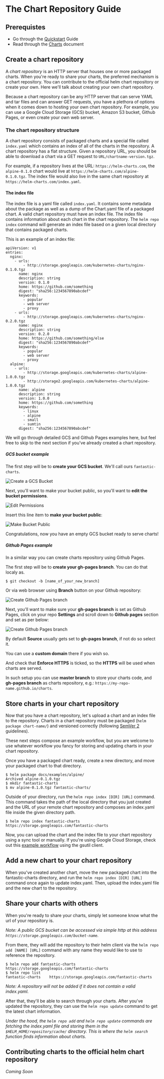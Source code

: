 # The Chart Repository Guide

## Prerequistes
* Go through the [Quickstart](quickstart.md) Guide
* Read through the [Charts](charts.md) document

## Create a chart repository
A _chart repository_ is an HTTP server that houses one or more packaged charts. When you're ready to share your charts, the preferred mechanism is a chart repository. You can contribute to the official helm chart repository or create your own. Here we'll talk about creating your own chart repository.

Because a chart repository can be any HTTP server that can serve YAML and tar files and can answer GET requests, you have a plethora of options when it comes down to hosting your own chart repository. For example, you can use a Google Cloud Storage (GCS) bucket, Amazon S3 bucket, Github Pages, or even create your own web server.

### The chart repository structure
A chart repository consists of packaged charts and a special file called `index.yaml` which contains an index of all of the charts in the repository. A chart repository has a flat structure. Given a repository URL, you should be able to download a chart via a GET request to `URL/chartname-version.tgz`.

For example, if a repository lives at the URL: `https://helm-charts.com`, the `alpine-0.1.0` chart would live at `https://helm-charts.com/alpine-0.1.0.tgz`. The index file would also live in the same chart repository at `https://helm-charts.com/index.yaml`.

#### The index file
The index file is a yaml file called `index.yaml`. It contains some metadata about the package as well as a dump of the Chart.yaml file of a packaged chart. A valid chart repository must have an index file. The index file contains information about each chart in the chart repository. The `helm repo index` command will generate an index file based on a given local directory that contains packaged charts.

This is an example of an index file:
```
apiVersion: v1
entries:
  nginx:
    - urls:
        - http://storage.googleapis.com/kubernetes-charts/nginx-0.1.0.tgz
      name: nginx
      description: string
      version: 0.1.0
      home: https://github.com/something
      digest: "sha256:1234567890abcdef"
      keywords:
        - popular
        - web server
        - proxy
    - urls:
        - http://storage.googleapis.com/kubernetes-charts/nginx-0.2.0.tgz
      name: nginx
      description: string
      version: 0.2.0
      home: https://github.com/something/else
      digest: "sha256:1234567890abcdef"
      keywords:
        - popular
        - web server
        - proxy
  alpine:
    - urls:
        - http://storage.googleapis.com/kubernetes-charts/alpine-1.0.0.tgz
        - http://storage2.googleapis.com/kubernetes-charts/alpine-1.0.0.tgz
      name: alpine
      description: string
      version: 1.0.0
      home: https://github.com/something
      keywords:
        - linux
        - alpine
        - small
        - sumtin
      digest: "sha256:1234567890abcdef"
```

We will go through detailed GCS and Github Pages examples here, but feel free to skip to the next section if you've already created a chart repository.

##### GCS bucket example

The first step will be to **create your GCS bucket**. We'll call ours `fantastic-charts`.

![Create a GCS Bucket](images/create-a-bucket.png)

Next, you'll want to make your bucket public, so you'll want to **edit the bucket permissions**.

![Edit Permissions](images/edit-permissions.png)

Insert this line item to **make your bucket public**:

![Make Bucket Public](images/make-bucket-public.png)

Congratulations, now you have an empty GCS bucket ready to serve charts!

##### Github Pages example

In a similar way you can create charts repository using Github Pages.

The first step will be to **create your gh-pages branch**.
You can do that localy as.

```
$ git checkout -b [name_of_your_new_branch]
```

Or via web browser using **Branch** button on your Github repository:

![Create Github Pages branch](images/create-a-gh-page-button.png)

Next, you'll want to make sure your **gh-pages branch** is set as Github Pages, click on your repo **Settings** and scroll down to **Github pages** section and set as per below:

![Create Github Pages branch](images/set-a-gh-page.png)

By default **Source** usually gets set to **gh-pages branch**, if not do so select it.

You can use a **custom domain** there if you wish so.

And check that **Enforce HTTPS** is ticked, so the **HTTPS** will be used when charts are served.

In such setup you can use **master branch** to store your charts code, and **gh-pages branch** as charts repository, e.g.: `https://my-repo-name.github.io/charts`.


## Store charts in your chart repository
Now that you have a chart repository, let's upload a chart and an index file to the repository.
Charts in a chart repository must be packaged (`helm package chart-name/`) and versioned correctly (following [SemVer 2](https://semver.org/) guidelines).

These next steps compose an example workflow, but you are welcome to use whatever workflow you fancy for storing and updating charts in your chart repository.

Once you have a packaged chart ready, create a new directory, and move your packaged chart to that directory.

```console
$ helm package docs/examples/alpine/
Archived alpine-0.1.0.tgz
$ mkdir fantastic-charts
$ mv alpine-0.1.0.tgz fantastic-charts/
```

Outside of your directory, run the `helm repo index [DIR] [URL]` command. This command takes the path of the local directory that you just created and the URL of your remote chart repository and composes an index.yaml file inside the given directory path.

```console
$ helm repo index fantastic-charts https://storage.googleapis.com/fantastic-charts
```

Now, you can upload the chart and the index file to your chart repository using a sync tool or manually. If you're using Google Cloud Storage, check out this [example workflow](chart_repository_sync_example.md) using the gsutil client.

## Add a new chart to your chart repository

When you've created another chart, move the new packaged chart into the fantastic-charts directory, and run the `helm repo index [DIR] [URL]` command once again to update index.yaml. Then, upload the index.yaml file and the new chart to the repository.

## Share your charts with others
When you're ready to share your charts, simply let someone know what the url of your repository is.

*Note: A public GCS bucket can be accessed via simple http at this address `https://storage.googleapis.com/bucket-name`.*

From there, they will add the repository to their helm client via the `helm repo add [NAME] [URL]` command with any name they would like to use to reference the repository.

```console
$ helm repo add fantastic-charts https://storage.googleapis.com/fantastic-charts
$ helm repo list
fantastic-charts    https://storage.googleapis.com/fantastic-charts
```

*Note: A repository will not be added if it does not contain a valid index.yaml.*

After that, they'll be able to search through your charts. After you've updated the repository, they can use the `helm repo update` command to get the latest chart information.

*Under the hood, the `helm repo add` and `helm repo update` commands are fetching the index.yaml file and storing them in the `$HELM_HOME/repository/cache/` directory. This is where the `helm search` function finds information about charts.*

## Contributing charts to the official helm chart repository
*Coming Soon*
